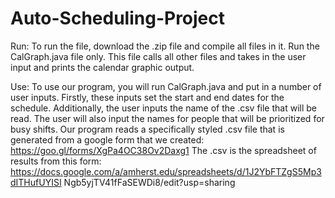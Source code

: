 # Auto-Scheduling-Project

Run​: To run the file, download the .zip file and compile all files in it. Run the CalGraph.java file only. This file calls all other files and takes in the user input and prints the calendar graphic output. 

Use​: To use our program, you will run CalGraph.java and put in a number of user inputs.
Firstly, these inputs set the start and end dates for the schedule. Additionally, the user inputs
the name of the .csv file that will be read. The user will also input the names for people that will
be prioritized for busy shifts. Our program reads a specifically styled .csv file that is generated from a
google form that we created:
https://goo.gl/forms/XgPa4OC38Ov2Daxg1
The .csv is the spreadsheet of results from this form:
https://docs.google.com/a/amherst.edu/spreadsheets/d/1J2YbFTZgS5Mp3dITHufUYISI
Ngb5yjTV41fFaSEWDi8/edit?usp=sharing

